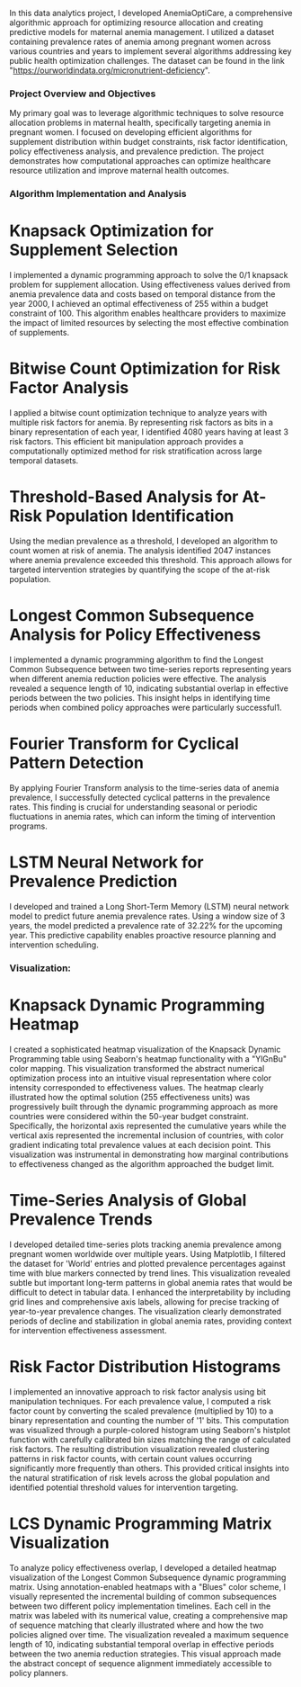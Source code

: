 In this data analytics project, I developed AnemiaOptiCare, a comprehensive algorithmic approach for optimizing resource allocation and creating predictive models for maternal anemia management. I utilized a dataset containing prevalence rates of anemia among pregnant women across various countries and years to implement several algorithms addressing key public health optimization challenges. The dataset can be found in the link "https://ourworldindata.org/micronutrient-deficiency". 

### Project Overview and Objectives
My primary goal was to leverage algorithmic techniques to solve resource allocation problems in maternal health, specifically targeting anemia in pregnant women. I focused on developing efficient algorithms for supplement distribution within budget constraints, risk factor identification, policy effectiveness analysis, and prevalence prediction. The project demonstrates how computational approaches can optimize healthcare resource utilization and improve maternal health outcomes.

### Algorithm Implementation and Analysis
# Knapsack Optimization for Supplement Selection
I implemented a dynamic programming approach to solve the 0/1 knapsack problem for supplement allocation. Using effectiveness values derived from anemia prevalence data and costs based on temporal distance from the year 2000, I achieved an optimal effectiveness of 255 within a budget constraint of 100. This algorithm enables healthcare providers to maximize the impact of limited resources by selecting the most effective combination of supplements.

# Bitwise Count Optimization for Risk Factor Analysis
I applied a bitwise count optimization technique to analyze years with multiple risk factors for anemia. By representing risk factors as bits in a binary representation of each year, I identified 4080 years having at least 3 risk factors. This efficient bit manipulation approach provides a computationally optimized method for risk stratification across large temporal datasets.

# Threshold-Based Analysis for At-Risk Population Identification
Using the median prevalence as a threshold, I developed an algorithm to count women at risk of anemia. The analysis identified 2047 instances where anemia prevalence exceeded this threshold. This approach allows for targeted intervention strategies by quantifying the scope of the at-risk population.

# Longest Common Subsequence Analysis for Policy Effectiveness
I implemented a dynamic programming algorithm to find the Longest Common Subsequence between two time-series reports representing years when different anemia reduction policies were effective. The analysis revealed a sequence length of 10, indicating substantial overlap in effective periods between the two policies. This insight helps in identifying time periods when combined policy approaches were particularly successful1.

# Fourier Transform for Cyclical Pattern Detection
By applying Fourier Transform analysis to the time-series data of anemia prevalence, I successfully detected cyclical patterns in the prevalence rates. This finding is crucial for understanding seasonal or periodic fluctuations in anemia rates, which can inform the timing of intervention programs.

# LSTM Neural Network for Prevalence Prediction
I developed and trained a Long Short-Term Memory (LSTM) neural network model to predict future anemia prevalence rates. Using a window size of 3 years, the model predicted a prevalence rate of 32.22% for the upcoming year. This predictive capability enables proactive resource planning and intervention scheduling.

### Visualization: 

# Knapsack Dynamic Programming Heatmap
I created a sophisticated heatmap visualization of the Knapsack Dynamic Programming table using Seaborn's heatmap functionality with a "YlGnBu" color mapping. This visualization transformed the abstract numerical optimization process into an intuitive visual representation where color intensity corresponded to effectiveness values. The heatmap clearly illustrated how the optimal solution (255 effectiveness units) was progressively built through the dynamic programming approach as more countries were considered within the 50-year budget constraint. Specifically, the horizontal axis represented the cumulative years while the vertical axis represented the incremental inclusion of countries, with color gradient indicating total prevalence values at each decision point. This visualization was instrumental in demonstrating how marginal contributions to effectiveness changed as the algorithm approached the budget limit.

# Time-Series Analysis of Global Prevalence Trends
I developed detailed time-series plots tracking anemia prevalence among pregnant women worldwide over multiple years. Using Matplotlib, I filtered the dataset for 'World' entries and plotted prevalence percentages against time with blue markers connected by trend lines. This visualization revealed subtle but important long-term patterns in global anemia rates that would be difficult to detect in tabular data. I enhanced the interpretability by including grid lines and comprehensive axis labels, allowing for precise tracking of year-to-year prevalence changes. The visualization clearly demonstrated periods of decline and stabilization in global anemia rates, providing context for intervention effectiveness assessment.

# Risk Factor Distribution Histograms
I implemented an innovative approach to risk factor analysis using bit manipulation techniques. For each prevalence value, I computed a risk factor count by converting the scaled prevalence (multiplied by 10) to a binary representation and counting the number of '1' bits. This computation was visualized through a purple-colored histogram using Seaborn's histplot function with carefully calibrated bin sizes matching the range of calculated risk factors. The resulting distribution visualization revealed clustering patterns in risk factor counts, with certain count values occurring significantly more frequently than others. This provided critical insights into the natural stratification of risk levels across the global population and identified potential threshold values for intervention targeting.

# LCS Dynamic Programming Matrix Visualization
To analyze policy effectiveness overlap, I developed a detailed heatmap visualization of the Longest Common Subsequence dynamic programming matrix. Using annotation-enabled heatmaps with a "Blues" color scheme, I visually represented the incremental building of common subsequences between two different policy implementation timelines. Each cell in the matrix was labeled with its numerical value, creating a comprehensive map of sequence matching that clearly illustrated where and how the two policies aligned over time. The visualization revealed a maximum sequence length of 10, indicating substantial temporal overlap in effective periods between the two anemia reduction strategies. This visual approach made the abstract concept of sequence alignment immediately accessible to policy planners.
